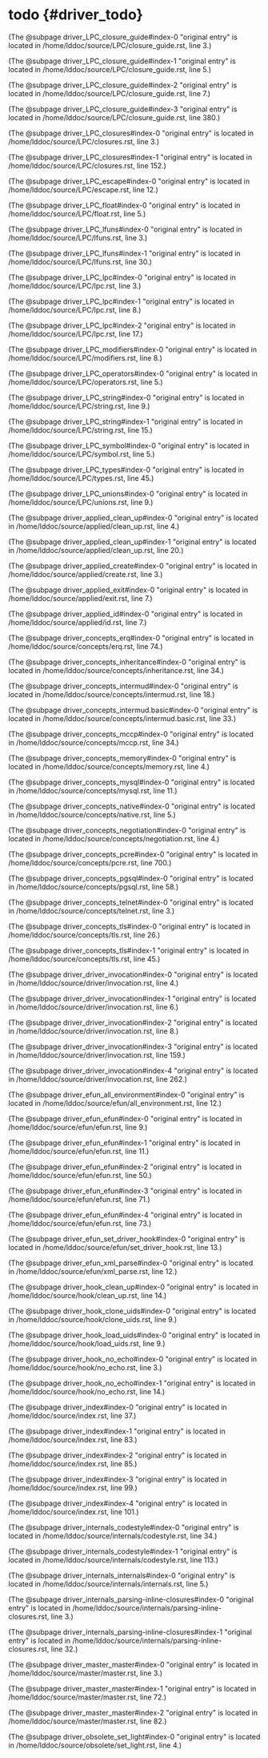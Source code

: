 todo {#driver_todo}
===================
(The @subpage driver_LPC_closure_guide#index-0 "original entry" is located in /home/lddoc/source/LPC/closure_guide.rst, line 3.)

(The @subpage driver_LPC_closure_guide#index-1 "original entry" is located in /home/lddoc/source/LPC/closure_guide.rst, line 5.)

(The @subpage driver_LPC_closure_guide#index-2 "original entry" is located in /home/lddoc/source/LPC/closure_guide.rst, line 7.)

(The @subpage driver_LPC_closure_guide#index-3 "original entry" is located in /home/lddoc/source/LPC/closure_guide.rst, line 380.)

(The @subpage driver_LPC_closures#index-0 "original entry" is located in /home/lddoc/source/LPC/closures.rst, line 3.)

(The @subpage driver_LPC_closures#index-1 "original entry" is located in /home/lddoc/source/LPC/closures.rst, line 152.)

(The @subpage driver_LPC_escape#index-0 "original entry" is located in /home/lddoc/source/LPC/escape.rst, line 12.)

(The @subpage driver_LPC_float#index-0 "original entry" is located in /home/lddoc/source/LPC/float.rst, line 5.)

(The @subpage driver_LPC_lfuns#index-0 "original entry" is located in /home/lddoc/source/LPC/lfuns.rst, line 3.)

(The @subpage driver_LPC_lfuns#index-1 "original entry" is located in /home/lddoc/source/LPC/lfuns.rst, line 30.)

(The @subpage driver_LPC_lpc#index-0 "original entry" is located in /home/lddoc/source/LPC/lpc.rst, line 3.)

(The @subpage driver_LPC_lpc#index-1 "original entry" is located in /home/lddoc/source/LPC/lpc.rst, line 8.)

(The @subpage driver_LPC_lpc#index-2 "original entry" is located in /home/lddoc/source/LPC/lpc.rst, line 17.)

(The @subpage driver_LPC_modifiers#index-0 "original entry" is located in /home/lddoc/source/LPC/modifiers.rst, line 8.)

(The @subpage driver_LPC_operators#index-0 "original entry" is located in /home/lddoc/source/LPC/operators.rst, line 5.)

(The @subpage driver_LPC_string#index-0 "original entry" is located in /home/lddoc/source/LPC/string.rst, line 9.)

(The @subpage driver_LPC_string#index-1 "original entry" is located in /home/lddoc/source/LPC/string.rst, line 15.)

(The @subpage driver_LPC_symbol#index-0 "original entry" is located in /home/lddoc/source/LPC/symbol.rst, line 5.)

(The @subpage driver_LPC_types#index-0 "original entry" is located in /home/lddoc/source/LPC/types.rst, line 45.)

(The @subpage driver_LPC_unions#index-0 "original entry" is located in /home/lddoc/source/LPC/unions.rst, line 9.)

(The @subpage driver_applied_clean_up#index-0 "original entry" is located in /home/lddoc/source/applied/clean_up.rst, line 4.)

(The @subpage driver_applied_clean_up#index-1 "original entry" is located in /home/lddoc/source/applied/clean_up.rst, line 20.)

(The @subpage driver_applied_create#index-0 "original entry" is located in /home/lddoc/source/applied/create.rst, line 3.)

(The @subpage driver_applied_exit#index-0 "original entry" is located in /home/lddoc/source/applied/exit.rst, line 7.)

(The @subpage driver_applied_id#index-0 "original entry" is located in /home/lddoc/source/applied/id.rst, line 7.)

(The @subpage driver_concepts_erq#index-0 "original entry" is located in /home/lddoc/source/concepts/erq.rst, line 74.)

(The @subpage driver_concepts_inheritance#index-0 "original entry" is located in /home/lddoc/source/concepts/inheritance.rst, line 34.)

(The @subpage driver_concepts_intermud#index-0 "original entry" is located in /home/lddoc/source/concepts/intermud.rst, line 18.)

(The @subpage driver_concepts_intermud.basic#index-0 "original entry" is located in /home/lddoc/source/concepts/intermud.basic.rst, line 33.)

(The @subpage driver_concepts_mccp#index-0 "original entry" is located in /home/lddoc/source/concepts/mccp.rst, line 34.)

(The @subpage driver_concepts_memory#index-0 "original entry" is located in /home/lddoc/source/concepts/memory.rst, line 4.)

(The @subpage driver_concepts_mysql#index-0 "original entry" is located in /home/lddoc/source/concepts/mysql.rst, line 11.)

(The @subpage driver_concepts_native#index-0 "original entry" is located in /home/lddoc/source/concepts/native.rst, line 5.)

(The @subpage driver_concepts_negotiation#index-0 "original entry" is located in /home/lddoc/source/concepts/negotiation.rst, line 4.)

(The @subpage driver_concepts_pcre#index-0 "original entry" is located in /home/lddoc/source/concepts/pcre.rst, line 700.)

(The @subpage driver_concepts_pgsql#index-0 "original entry" is located in /home/lddoc/source/concepts/pgsql.rst, line 58.)

(The @subpage driver_concepts_telnet#index-0 "original entry" is located in /home/lddoc/source/concepts/telnet.rst, line 3.)

(The @subpage driver_concepts_tls#index-0 "original entry" is located in /home/lddoc/source/concepts/tls.rst, line 26.)

(The @subpage driver_concepts_tls#index-1 "original entry" is located in /home/lddoc/source/concepts/tls.rst, line 45.)

(The @subpage driver_driver_invocation#index-0 "original entry" is located in /home/lddoc/source/driver/invocation.rst, line 4.)

(The @subpage driver_driver_invocation#index-1 "original entry" is located in /home/lddoc/source/driver/invocation.rst, line 6.)

(The @subpage driver_driver_invocation#index-2 "original entry" is located in /home/lddoc/source/driver/invocation.rst, line 8.)

(The @subpage driver_driver_invocation#index-3 "original entry" is located in /home/lddoc/source/driver/invocation.rst, line 159.)

(The @subpage driver_driver_invocation#index-4 "original entry" is located in /home/lddoc/source/driver/invocation.rst, line 262.)

(The @subpage driver_efun_all_environment#index-0 "original entry" is located in /home/lddoc/source/efun/all_environment.rst, line 12.)

(The @subpage driver_efun_efun#index-0 "original entry" is located in /home/lddoc/source/efun/efun.rst, line 9.)

(The @subpage driver_efun_efun#index-1 "original entry" is located in /home/lddoc/source/efun/efun.rst, line 11.)

(The @subpage driver_efun_efun#index-2 "original entry" is located in /home/lddoc/source/efun/efun.rst, line 50.)

(The @subpage driver_efun_efun#index-3 "original entry" is located in /home/lddoc/source/efun/efun.rst, line 71.)

(The @subpage driver_efun_efun#index-4 "original entry" is located in /home/lddoc/source/efun/efun.rst, line 73.)

(The @subpage driver_efun_set_driver_hook#index-0 "original entry" is located in /home/lddoc/source/efun/set_driver_hook.rst, line 13.)

(The @subpage driver_efun_xml_parse#index-0 "original entry" is located in /home/lddoc/source/efun/xml_parse.rst, line 12.)

(The @subpage driver_hook_clean_up#index-0 "original entry" is located in /home/lddoc/source/hook/clean_up.rst, line 14.)

(The @subpage driver_hook_clone_uids#index-0 "original entry" is located in /home/lddoc/source/hook/clone_uids.rst, line 9.)

(The @subpage driver_hook_load_uids#index-0 "original entry" is located in /home/lddoc/source/hook/load_uids.rst, line 9.)

(The @subpage driver_hook_no_echo#index-0 "original entry" is located in /home/lddoc/source/hook/no_echo.rst, line 3.)

(The @subpage driver_hook_no_echo#index-1 "original entry" is located in /home/lddoc/source/hook/no_echo.rst, line 14.)

(The @subpage driver_index#index-0 "original entry" is located in /home/lddoc/source/index.rst, line 37.)

(The @subpage driver_index#index-1 "original entry" is located in /home/lddoc/source/index.rst, line 83.)

(The @subpage driver_index#index-2 "original entry" is located in /home/lddoc/source/index.rst, line 85.)

(The @subpage driver_index#index-3 "original entry" is located in /home/lddoc/source/index.rst, line 99.)

(The @subpage driver_index#index-4 "original entry" is located in /home/lddoc/source/index.rst, line 101.)

(The @subpage driver_internals_codestyle#index-0 "original entry" is located in /home/lddoc/source/internals/codestyle.rst, line 34.)

(The @subpage driver_internals_codestyle#index-1 "original entry" is located in /home/lddoc/source/internals/codestyle.rst, line 113.)

(The @subpage driver_internals_internals#index-0 "original entry" is located in /home/lddoc/source/internals/internals.rst, line 5.)

(The @subpage driver_internals_parsing-inline-closures#index-0 "original entry" is located in /home/lddoc/source/internals/parsing-inline-closures.rst, line 3.)

(The @subpage driver_internals_parsing-inline-closures#index-1 "original entry" is located in /home/lddoc/source/internals/parsing-inline-closures.rst, line 32.)

(The @subpage driver_master_master#index-0 "original entry" is located in /home/lddoc/source/master/master.rst, line 3.)

(The @subpage driver_master_master#index-1 "original entry" is located in /home/lddoc/source/master/master.rst, line 72.)

(The @subpage driver_master_master#index-2 "original entry" is located in /home/lddoc/source/master/master.rst, line 82.)

(The @subpage driver_obsolete_set_light#index-0 "original entry" is located in /home/lddoc/source/obsolete/set_light.rst, line 4.)
